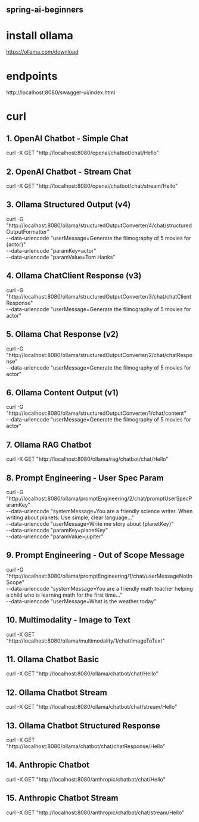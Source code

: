 ## spring-ai-beginners


# install ollama

https://ollama.com/download


# endpoints

http://localhost:8080/swagger-ui/index.html

# curl


## 1. OpenAI Chatbot - Simple Chat
curl -X GET "http://localhost:8080/openai/chatbot/chat/Hello"

## 2. OpenAI Chatbot - Stream Chat
curl -X GET "http://localhost:8080/openai/chatbot/chat/stream/Hello"

## 3. Ollama Structured Output (v4)
curl -G "http://localhost:8080/ollama/structuredOutputConverter/4/chat/structuredOutputFormatter" \
  --data-urlencode "userMessage=Generate the filmography of 5 movies for {actor}" \
  --data-urlencode "paramKey=actor" \
  --data-urlencode "paramValue=Tom Hanks"

## 4. Ollama ChatClient Response (v3)
curl -G "http://localhost:8080/ollama/structuredOutputConverter/3/chat/chatClientResponse" \
  --data-urlencode "userMessage=Generate the filmography of 5 movies for actor"

## 5. Ollama Chat Response (v2)
curl -G "http://localhost:8080/ollama/structuredOutputConverter/2/chat/chatResponse" \
  --data-urlencode "userMessage=Generate the filmography of 5 movies for actor"

## 6. Ollama Content Output (v1)
curl -G "http://localhost:8080/ollama/structuredOutputConverter/1/chat/content" \
  --data-urlencode "userMessage=Generate the filmography of 5 movies for actor"

## 7. Ollama RAG Chatbot
curl -X GET "http://localhost:8080/ollama/rag/chatbot/chat/Hello"

## 8. Prompt Engineering - User Spec Param
curl -G "http://localhost:8080/ollama/promptEngineering/2/chat/promptUserSpecParamKey" \
  --data-urlencode "systemMessage=You are a friendly science writer. When writing about planets: Use simple, clear language..." \
  --data-urlencode "userMessage=Write me story about {planetKey}" \
  --data-urlencode "paramKey=planetKey" \
  --data-urlencode "paramValue=jupiter"

## 9. Prompt Engineering - Out of Scope Message
curl -G "http://localhost:8080/ollama/promptEngineering/1/chat/userMessageNotInScope" \
  --data-urlencode "systemMessage=You are a friendly math teacher helping a child who is learning math for the first time..." \
  --data-urlencode "userMessage=What is the weather today"

## 10. Multimodality - Image to Text
curl -X GET "http://localhost:8080/ollama/multimodality/1/chat/imageToText"

## 11. Ollama Chatbot Basic
curl -X GET "http://localhost:8080/ollama/chatbot/chat/Hello"

## 12. Ollama Chatbot Stream
curl -X GET "http://localhost:8080/ollama/chatbot/chat/stream/Hello"

## 13. Ollama Chatbot Structured Response
curl -X GET "http://localhost:8080/ollama/chatbot/chat/chatResponse/Hello"

## 14. Anthropic Chatbot
curl -X GET "http://localhost:8080/anthropic/chatbot/chat/Hello"

## 15. Anthropic Chatbot Stream
curl -X GET "http://localhost:8080/anthropic/chatbot/chat/stream/Hello"